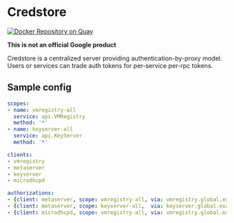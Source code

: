 # Credstore

[![Docker Repository on Quay](https://quay.io/repository/picoprod/credstore/status "Docker Repository on Quay")](https://quay.io/repository/picoprod/credstore)

**This is not an official Google product**

Credstore is a centralized server providing authentication-by-proxy model. Users
or services can trade auth tokens for per-service per-rpc tokens.

## Sample config

```yaml
scopes:
- name: vmregistry-all
  service: api.VMRegistry
  method: '*'
- name: keyserver-all
  service: api.KeyServer
  method: '*'

clients:
- vmregistry
- metaserver
- keyserver
- microdhcpd

authorizations:
- {client: metaserver, scope: vmregistry-all, via: vmregistry.global.example.com}
- {client: metaserver, scope: keyserver-all,  via: keyserver.global.example.com}
- {client: microdhcpd, scope: vmregistry-all, via: vmregistry.global.example.com}
```
